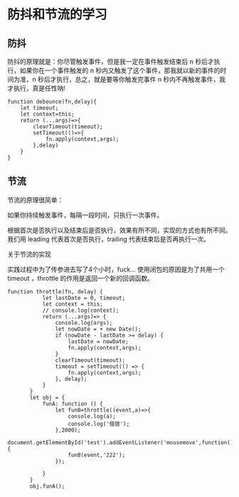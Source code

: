 # 防抖和节流的学习


## 防抖

防抖的原理就是：你尽管触发事件，但是我一定在事件触发结束后 n 秒后才执行，如果你在一个事件触发的 n 秒内又触发了这个事件，那我就以新的事件的时间为准，n 秒后才执行，总之，就是要等你触发完事件 n 秒内不再触发事件，我才执行，真是任性呐!

```
function debounce(fn,delay){
    let timeout;
    let context=this;
    return (...args)=>{
        clearTimeout(timeout);
        setTimeout(()=>{
            fn.apply(context,args);
        },delay)
    }
}

```

## 节流

节流的原理很简单：

如果你持续触发事件，每隔一段时间，只执行一次事件。

根据首次是否执行以及结束后是否执行，效果有所不同，实现的方式也有所不同。
我们用 leading 代表首次是否执行，trailing 代表结束后是否再执行一次。

关于节流的实现

实践过程中为了传参进去写了4个小时，fuck...
使用闭包的原因是为了共用一个timeout ，throttle 的作用是返回一个新的回调函数。
 ```
 function throttle(fn, delay) {
            let lastDate = 0, timeout;
            let context = this;
            // console.log(context);
            return (...args)=> {
                console.log(args);
                let nowDate = + new Date();
                if (nowDate - lastDate >= delay) {
                    lastDate = nowDate;
                    fn.apply(context,args);
                }
                clearTimeout(timeout);
                timeout = setTimeout(() => {
                    fn.apply(context,args);
                }, delay);
            }
        }
        let obj = {
            funA: function () {
                let funB=throttle((event,a)=>{
                    console.log(a);
                    console.log('借宿');
                },2000);
                document.getElementById('test').addEventListener('mousemove',function(){
                    funB(event,'222');
                });
                
            }
        }
        obj.funA();
```
